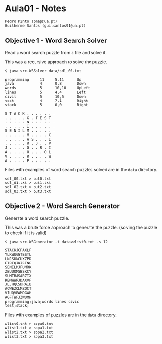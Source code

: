 # Aula01 - Notes

```
Pedro Pinto (pmap@ua.pt)
Guilherme Santos (gui.santos91@ua.pt)
```

## Objective 1 - Word Search Solver 

Read a word search puzzle from a file and solve it.

This was a recursive approach to solve the puzzle.

```
$ java src.WSSolver data/sdl_00.txt 
 
programming     11     5,11      Up             
java            4      0,8       Down           
words           5      10,10     UpLeft         
lines           5      4,4       Left           
civil           5      10,5      Down           
test            4      7,1       Right          
stack           5      0,0       Right          

S T A C K . . . . . . . 
. . . . . G . T E S T . 
. . . . . N . . . . . . 
. . . . . I . . . . . . 
S E N I L M . . . . . . 
. . . . . M . . . . C . 
. . . . . A S . . . I . 
. . . . . R . D . . V . 
J . . . . G . . R . I . 
A . . . . O . . . O L . 
V . . . . R . . . . W . 
A . . . . P . . . . . . 
```

Files with examples of word search puzzles solved are in the `data` directory.
```
sdl_00.txt > out0.txt
sdl_01.txt > out1.txt
sdl_02.txt > out2.txt
sdl_03.txt > out3.txt
```


## Objective 2 - Word Search Generator

Generate a word search puzzle.

This was a brute force approach to generate the puzzle. (solving the puzzle to check if it is valid)

```
$ java src.WSGenerator -i data/wlist0.txt -s 12 

STACKJCPAXLF 
YLKWUGGTESTL 
LNJSUNCUXZPD 
ETOFQIKICFNG 
SENILMJFUMRK 
ZBUUOMSBSKCY 
SUMTRASARZIX 
RBMWWRJDAXVF 
JEJHQGSDRAIB 
ACWEZOLMZOCT 
VIUQVRAMDGWH 
AGFTWPJZWUMH 
programming;java;words lines civic 
test;stack;
```

Files with examples of puzzles are in the `data` directory.
```
wlist0.txt > sopa0.txt
wlist1.txt > sopa1.txt
wlist2.txt > sopa2.txt
wlist3.txt > sopa3.txt
```
